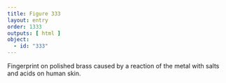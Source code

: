 ```yaml
---
title: Figure 333
layout: entry
order: 1333
outputs: [ html ]
object:
  - id: "333"
---
```


Fingerprint on polished brass caused by a reaction of the metal with salts and acids on human skin.
